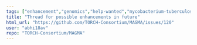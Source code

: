 ```yaml
---
tags: ["enhancement","genomics","help-wanted","mycobacterium-tuberculosis","nextflow","nextflow-pipeline","pipeline","tuberculosis","wish-list"]
title: "Thread for possible enhancements in future"
html_url: "https://github.com/TORCH-Consortium/MAGMA/issues/120"
user: "abhi18av"
repo: "TORCH-Consortium/MAGMA"
---
```


